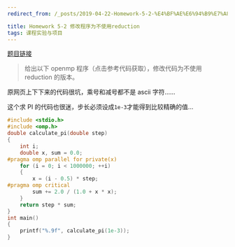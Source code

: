```yaml
---
redirect_from: /_posts/2019-04-22-Homework-5-2-%E4%BF%AE%E6%94%B9%E7%A8%8B%E5%BA%8F%E4%B8%BA%E4%B8%8D%E4%BD%BF%E7%94%A8reduction/

title: Homework 5-2 修改程序为不使用reduction
tags: 课程实验与项目
---
```


[题目链接](https://easyhpc.org/problems/program/364/)

> 给出以下 openmp 程序（点击参考代码获取），修改代码为不使用 reduction 的版本。

原网页上下下来的代码很坑，乘号和减号都不是 ascii 字符……

这个求 PI 的代码也很迷，步长必须设成`1e-3`才能得到比较精确的值…

```c
#include <stdio.h>
#include <omp.h>
double calculate_pi(double step)
{
	int i;
	double x, sum = 0.0;
#pragma omp parallel for private(x)
	for (i = 0; i < 1000000; ++i)
	{
		x = (i - 0.5) * step;
#pragma omp critical
		sum += 2.0 / (1.0 + x * x);
	}
	return step * sum;
}
int main()
{
	printf("%.9f", calculate_pi(1e-3));
}
```
